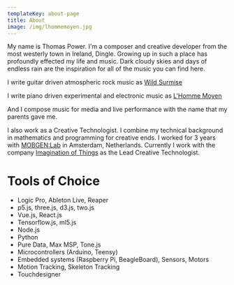 ```yaml
---
templateKey: about-page
title: About
image: /img/lhommemoyen.jpg
---
```

My name is Thomas Power. I'm a composer and creative developer from the most westerly town in Ireland, Dingle. Growing up in such a place has profoundly effected my life and music. Dark cloudy skies and days of endless rain are the inspiration for all of the music you can find here.

I write guitar driven atmospheric rock music as [Wild Surmise](https://open.spotify.com/artist/6Bp6VKHxaWKD4fE7kZzSLN)

I write piano driven experimental and electronic music as [L'Homme Moyen](https://open.spotify.com/artist/6fSktQPfbhoRyhAs5RzVF8)

And I compose music for media and live performance with the name that my parents gave me.

I also work as a Creative Technologist. I combine my technical background in mathematics and programming for creative ends. I worked for 3 years with [MOBGEN:Lab](http://building01.nl) in Amsterdam, Netherlands. Currently I work with the company [Imagination of Things](http://imaginationofthings.com/whatif) as the Lead Creative Technologist.



# Tools of Choice

* Logic Pro, Ableton Live, Reaper
* p5.js, three.js, d3.js, two.js
* Vue.js, React.js
* Tensorflow.js, ml5.js
* Node.js
* Python
* Pure Data, Max MSP, Tone.js
* Microcontrollers (Arduino, Teensy)
* Embedded systems (Raspberry Pi, BeagleBoard), Sensors, Motors
* Motion Tracking, Skeleton Tracking
* Touchdesigner



